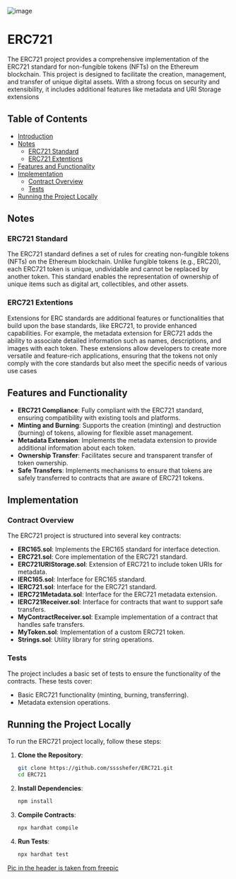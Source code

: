 ![image](https://github.com/user-attachments/assets/1d186f6e-f877-44a3-962b-c191faa8c6c0)

# ERC721
The ERC721 project provides a comprehensive implementation of the ERC721 standard for non-fungible tokens (NFTs) on the Ethereum blockchain. This project is designed to facilitate the creation, management, and transfer of unique digital assets. With a strong focus on security and extensibility, it includes additional features like metadata and URI Storage extensions

## Table of Contents

- [Introduction](#erc721)
- [Notes](#notes)
  - [ERC721 Standard](#erc721-standard)
  - [ERC721 Extentions](#erc721-extentions)
- [Features and Functionality](#features-and-functionality)
- [Implementation](#implementation)
  - [Contract Overview](#contract-overview)
  - [Tests](#tests)
- [Running the Project Locally](#running-the-project-locally)
  
## Notes

### ERC721 Standard

The ERC721 standard defines a set of rules for creating non-fungible tokens (NFTs) on the Ethereum blockchain. Unlike fungible tokens (e.g., ERC20), each ERC721 token is unique, undividable and cannot be replaced by another token. This standard enables the representation of ownership of unique items such as digital art, collectibles, and other assets.

### ERC721 Extentions

Extensions for ERC standards are additional features or functionalities that build upon the base standards, like ERC721, to provide enhanced capabilities. For example, the metadata extension for ERC721 adds the ability to associate detailed information such as names, descriptions, and images with each token. These extensions allow developers to create more versatile and feature-rich applications, ensuring that the tokens not only comply with the core standards but also meet the specific needs of various use cases

## Features and Functionality

- **ERC721 Compliance**: Fully compliant with the ERC721 standard, ensuring compatibility with existing tools and platforms.
- **Minting and Burning**: Supports the creation (minting) and destruction (burning) of tokens, allowing for flexible asset management.
- **Metadata Extension**: Implements the metadata extension to provide additional information about each token.
- **Ownership Transfer**: Facilitates secure and transparent transfer of token ownership.
- **Safe Transfers**: Implements mechanisms to ensure that tokens are safely transferred to contracts that are aware of ERC721 tokens.

## Implementation

### Contract Overview

The ERC721 project is structured into several key contracts:

- **ERC165.sol**: Implements the ERC165 standard for interface detection.
- **ERC721.sol**: Core implementation of the ERC721 standard.
- **ERC721URIStorage.sol**: Extension of ERC721 to include token URIs for metadata.
- **IERC165.sol**: Interface for ERC165 standard.
- **IERC721.sol**: Interface for the ERC721 standard.
- **IERC721Metadata.sol**: Interface for the ERC721 metadata extension.
- **IERC721Receiver.sol**: Interface for contracts that want to support safe transfers.
- **MyContractReceiver.sol**: Example implementation of a contract that handles safe transfers.
- **MyToken.sol**: Implementation of a custom ERC721 token.
- **Strings.sol**: Utility library for string operations.

### Tests

The project includes a basic set of tests to ensure the functionality of the contracts. These tests cover:

- Basic ERC721 functionality (minting, burning, transferring).
- Metadata extension operations.

## Running the Project Locally

To run the ERC721 project locally, follow these steps:

1. **Clone the Repository**:
    ```bash
    git clone https://github.com/sssshefer/ERC721.git
    cd ERC721
    ```

2. **Install Dependencies**:
    ```bash
    npm install
    ```

3. **Compile Contracts**:
    ```bash
    npx hardhat compile
    ```

4. **Run Tests**:
    ```bash
    npx hardhat test
    ```
<a href="https://ru.freepik.com/free-photo/3d-vizualizacia-kriptovaluty_17664289.htm#fromView=search&page=1&position=5&uuid=cc39cc06-6ae3-4b5f-9e2e-bb4737ff1690">Pic in the header is taken from freepic</a>

